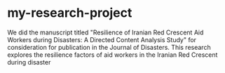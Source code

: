 # my-research-project
We did the manuscript titled "Resilience of Iranian Red Crescent Aid Workers during Disasters: A Directed Content Analysis Study" for consideration for publication in the Journal of Disasters. This research explores the resilience factors of aid workers in the Iranian Red Crescent during disaster
